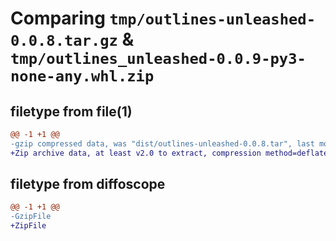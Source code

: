 # Comparing `tmp/outlines-unleashed-0.0.8.tar.gz` & `tmp/outlines_unleashed-0.0.9-py3-none-any.whl.zip`

## filetype from file(1)

```diff
@@ -1 +1 @@
-gzip compressed data, was "dist/outlines-unleashed-0.0.8.tar", last modified: Sun Feb 16 14:12:03 2020, max compression
+Zip archive data, at least v2.0 to extract, compression method=deflate
```

## filetype from diffoscope

```diff
@@ -1 +1 @@
-GzipFile
+ZipFile
```

